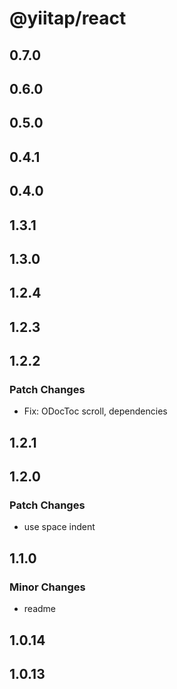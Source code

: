 # @yiitap/react

## 0.7.0

## 0.6.0

## 0.5.0

## 0.4.1

## 0.4.0

## 1.3.1

## 1.3.0

## 1.2.4

## 1.2.3

## 1.2.2

### Patch Changes

- Fix: ODocToc scroll, dependencies

## 1.2.1

## 1.2.0

### Patch Changes

- use space indent

## 1.1.0

### Minor Changes

- readme

## 1.0.14

## 1.0.13
